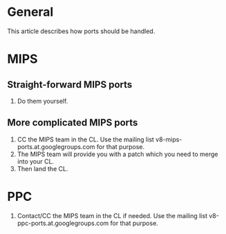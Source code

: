 # General #
This article describes how ports should be handled.

# MIPS #
## Straight-forward MIPS ports ##
  1. Do them yourself.

## More complicated MIPS ports ##
  1. CC the MIPS team in the CL. Use the mailing list v8-mips-ports.at.googlegroups.com for that purpose.
  1. The MIPS team will provide you with a patch which you need to merge into your CL.
  1. Then land the CL.

# PPC #
  1. Contact/CC the MIPS team in the CL if needed. Use the mailing list v8-ppc-ports.at.googlegroups.com for that purpose.